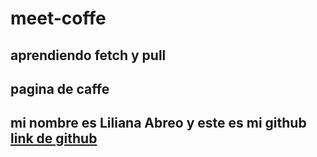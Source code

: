 # meet-coffe
## aprendiendo fetch y pull
## pagina de caffe

<h2> mi nombre es Liliana Abreo  y este es mi github <a href="https://github.com/LilianaAbreo" > link de github </a> </h2>